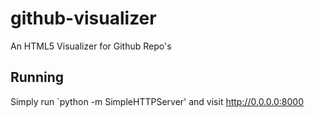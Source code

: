 github-visualizer
=================

An HTML5 Visualizer for Github Repo's

Running
-------
Simply run `python -m SimpleHTTPServer' and visit http://0.0.0.0:8000
